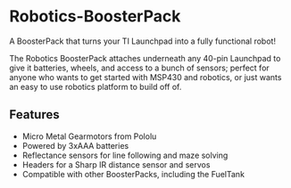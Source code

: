 Robotics-BoosterPack
====================

A BoosterPack that turns your TI Launchpad into a fully functional robot!

The Robotics BoosterPack attaches underneath any 40-pin Launchpad to give it batteries, wheels, and access to a bunch of sensors; perfect for anyone who wants to get started with MSP430 and robotics, or just wants an easy to use robotics platform to build off of.

Features
--------
* Micro Metal Gearmotors from Pololu
* Powered by 3xAAA batteries
* Reflectance sensors for line following and maze solving
* Headers for a Sharp IR distance sensor and servos
* Compatible with other BoosterPacks, including the FuelTank
